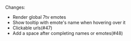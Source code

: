 Changes:
* Render global 7tv emotes
* Show tooltip with emote's name when hovering over it
* Clickable urls(#47)
* Add a space after completing names or emotes(#48)

